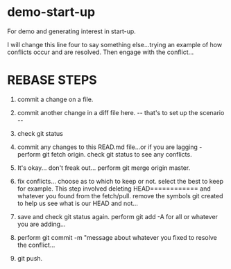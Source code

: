 # demo-start-up
For demo and generating interest in start-up. 

I will change this line four to say something else...trying an example of how conflicts occur and are resolved. 
Then engage with the conflict...


 # REBASE STEPS

1. commit a change on a file.
2. commit another change in a diff file here. 
-- that's to set up the scenario --

3. check git status
4. commit any changes to this READ.md file...or if you are lagging - perform git fetch origin.
check git status to see any conflicts.
5. It's okay... don't freak out... perform git merge origin master.
6. fix conflicts... choose as to which to keep or not. select the best to keep for example. This step involved deleting HEAD============ and whatever you found from the fetch/pull. remove the symbols git created to help us see what is our HEAD and not...
7. save and check git status again.
perform git add -A for all or whatever you are adding...
8. perform git commit -m "message about whatever you fixed to resolve the conflict...
9. git push.




